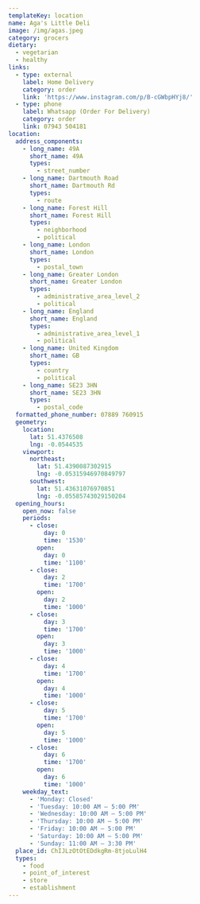 ```yaml
---
templateKey: location
name: Aga's Little Deli
image: /img/agas.jpeg
category: grocers
dietary:
  - vegetarian
  - healthy
links:
  - type: external
    label: Home Delivery
    category: order
    link: 'https://www.instagram.com/p/B-cGWbpHYj8/'
  - type: phone
    label: Whatsapp (Order For Delivery)
    category: order
    link: 07943 504181
location:
  address_components:
    - long_name: 49A
      short_name: 49A
      types:
        - street_number
    - long_name: Dartmouth Road
      short_name: Dartmouth Rd
      types:
        - route
    - long_name: Forest Hill
      short_name: Forest Hill
      types:
        - neighborhood
        - political
    - long_name: London
      short_name: London
      types:
        - postal_town
    - long_name: Greater London
      short_name: Greater London
      types:
        - administrative_area_level_2
        - political
    - long_name: England
      short_name: England
      types:
        - administrative_area_level_1
        - political
    - long_name: United Kingdom
      short_name: GB
      types:
        - country
        - political
    - long_name: SE23 3HN
      short_name: SE23 3HN
      types:
        - postal_code
  formatted_phone_number: 07889 760915
  geometry:
    location:
      lat: 51.4376508
      lng: -0.0544535
    viewport:
      northeast:
        lat: 51.4390087302915
        lng: -0.05315946970849797
      southwest:
        lat: 51.43631076970851
        lng: -0.05585743029150204
  opening_hours:
    open_now: false
    periods:
      - close:
          day: 0
          time: '1530'
        open:
          day: 0
          time: '1100'
      - close:
          day: 2
          time: '1700'
        open:
          day: 2
          time: '1000'
      - close:
          day: 3
          time: '1700'
        open:
          day: 3
          time: '1000'
      - close:
          day: 4
          time: '1700'
        open:
          day: 4
          time: '1000'
      - close:
          day: 5
          time: '1700'
        open:
          day: 5
          time: '1000'
      - close:
          day: 6
          time: '1700'
        open:
          day: 6
          time: '1000'
    weekday_text:
      - 'Monday: Closed'
      - 'Tuesday: 10:00 AM – 5:00 PM'
      - 'Wednesday: 10:00 AM – 5:00 PM'
      - 'Thursday: 10:00 AM – 5:00 PM'
      - 'Friday: 10:00 AM – 5:00 PM'
      - 'Saturday: 10:00 AM – 5:00 PM'
      - 'Sunday: 11:00 AM – 3:30 PM'
  place_id: ChIJLzOtOtEDdkgRm-8tjoLulH4
  types:
    - food
    - point_of_interest
    - store
    - establishment
---
```

